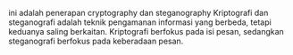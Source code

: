 ini adalah penerapan cryptography dan steganography 
Kriptografi dan steganografi adalah teknik pengamanan informasi yang berbeda, tetapi keduanya saling berkaitan. Kriptografi berfokus pada isi pesan, sedangkan steganografi berfokus pada keberadaan pesan. 
